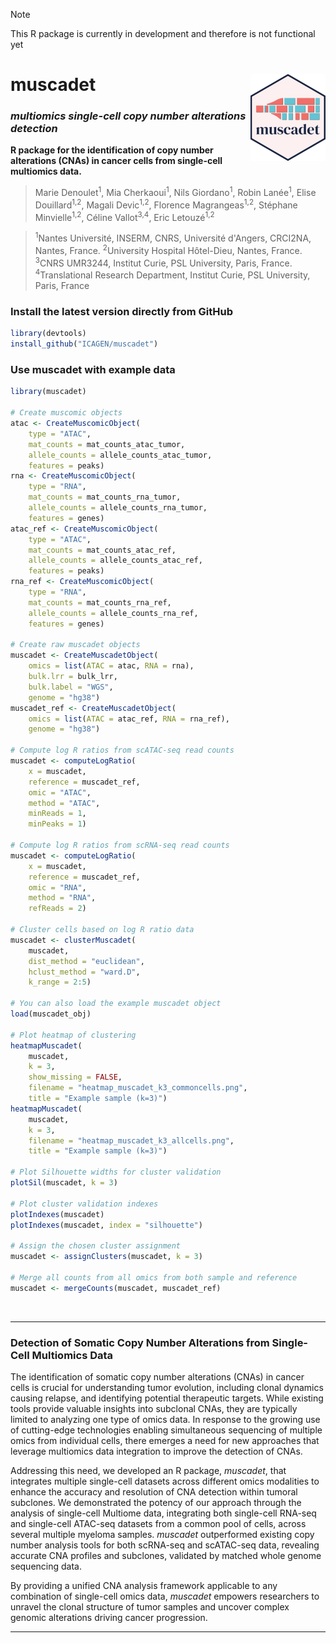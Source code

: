 > [!NOTE]
> This R package is currently in development and therefore is not functional yet

# muscadet <img src="man/figures/logo.png" align="right" height="139" alt="" />

### *multiomics single-cell copy number alterations detection*

**R package for the identification of copy number alterations (CNAs) in cancer cells from single-cell multiomics data.**


> Marie Denoulet<sup>1</sup>, Mia Cherkaoui<sup>1</sup>, Nils Giordano<sup>1</sup>, Robin Lanée<sup>1</sup>, Elise Douillard<sup>1,2</sup>, Magali Devic<sup>1,2</sup>, Florence Magrangeas<sup>1,2</sup>, Stéphane Minvielle<sup>1,2</sup>, Céline Vallot<sup>3,4</sup>, Eric Letouzé<sup>1,2</sup>

> <sup>1</sup>Nantes Université, INSERM, CNRS, Université d'Angers, CRCI2NA, Nantes, France. <sup>2</sup>University Hospital Hôtel-Dieu, Nantes, France. <sup>3</sup>CNRS UMR3244, Institut Curie, PSL University, Paris, France. <sup>4</sup>Translational Research Department, Institut Curie, PSL University, Paris, France

### Install the latest version directly from GitHub
```r
library(devtools)
install_github("ICAGEN/muscadet")
```

### Use muscadet with example data
```r
library(muscadet)

# Create muscomic objects
atac <- CreateMuscomicObject(
    type = "ATAC",
    mat_counts = mat_counts_atac_tumor,
    allele_counts = allele_counts_atac_tumor,
    features = peaks)
rna <- CreateMuscomicObject(
    type = "RNA",
    mat_counts = mat_counts_rna_tumor,
    allele_counts = allele_counts_rna_tumor,
    features = genes)
atac_ref <- CreateMuscomicObject(
    type = "ATAC",
    mat_counts = mat_counts_atac_ref,
    allele_counts = allele_counts_atac_ref,
    features = peaks)
rna_ref <- CreateMuscomicObject(
    type = "RNA",
    mat_counts = mat_counts_rna_ref,
    allele_counts = allele_counts_rna_ref,
    features = genes)

# Create raw muscadet objects
muscadet <- CreateMuscadetObject(
    omics = list(ATAC = atac, RNA = rna),
    bulk.lrr = bulk_lrr,
    bulk.label = "WGS",
    genome = "hg38")
muscadet_ref <- CreateMuscadetObject(
    omics = list(ATAC = atac_ref, RNA = rna_ref),
    genome = "hg38")

# Compute log R ratios from scATAC-seq read counts
muscadet <- computeLogRatio(
    x = muscadet,
    reference = muscadet_ref,
    omic = "ATAC",
    method = "ATAC",
    minReads = 1,
    minPeaks = 1)

# Compute log R ratios from scRNA-seq read counts
muscadet <- computeLogRatio(
    x = muscadet,
    reference = muscadet_ref,
    omic = "RNA",
    method = "RNA",
    refReads = 2)

# Cluster cells based on log R ratio data
muscadet <- clusterMuscadet(
    muscadet,
    dist_method = "euclidean",
    hclust_method = "ward.D",
    k_range = 2:5)

# You can also load the example muscadet object
load(muscadet_obj)

# Plot heatmap of clustering
heatmapMuscadet(
    muscadet,
    k = 3,
    show_missing = FALSE,
    filename = "heatmap_muscadet_k3_commoncells.png",
    title = "Example sample (k=3)")
heatmapMuscadet(
    muscadet,
    k = 3,
    filename = "heatmap_muscadet_k3_allcells.png",
    title = "Example sample (k=3)")

# Plot Silhouette widths for cluster validation
plotSil(muscadet, k = 3)

# Plot cluster validation indexes
plotIndexes(muscadet)
plotIndexes(muscadet, index = "silhouette")

# Assign the chosen cluster assignment
muscadet <- assignClusters(muscadet, k = 3)

# Merge all counts from all omics from both sample and reference
muscadet <- mergeCounts(muscadet, muscadet_ref)
```


<br>

***

### Detection of Somatic Copy Number Alterations from Single-Cell Multiomics Data

The identification of somatic copy number alterations (CNAs) in cancer cells is crucial for understanding tumor evolution, including clonal dynamics causing relapse, and identifying potential therapeutic targets. While existing tools provide valuable insights into subclonal CNAs, they are typically limited to analyzing one type of omics data. In response to the growing use of cutting-edge technologies enabling simultaneous sequencing of multiple omics from individual cells, there emerges a need for new approaches that leverage multiomics data integration to improve the detection of CNAs. 

Addressing this need, we developed an R package, *muscadet*, that integrates multiple single-cell datasets across different omics modalities to enhance the accuracy and resolution of CNA detection within tumoral subclones. We demonstrated the potency of our approach through the analysis of single-cell Multiome data, integrating both single-cell RNA-seq and single-cell ATAC-seq datasets from a common pool of cells, across several multiple myeloma samples. *muscadet* outperformed existing copy number analysis tools for both scRNA-seq and scATAC-seq data, revealing accurate CNA profiles and subclones, validated by matched whole genome sequencing data. 

By providing a unified CNA analysis framework applicable to any combination of single-cell omics data, *muscadet* empowers researchers to unravel the clonal structure of tumor samples and uncover complex genomic alterations driving cancer progression.

***

